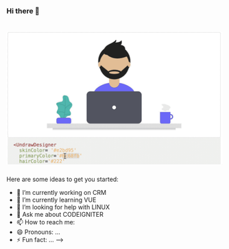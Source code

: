### Hi there 👋

# [![erdodo_header](https://raw.githubusercontent.com/erdodo/erdodo/main/react-svg-component-library-1.gif)](https://google.com)
Here are some ideas to get you started:

- 🔭 I’m currently working on CRM
- 🌱 I’m currently learning VUE
- 🤔 I’m looking for help with LINUX
- 💬 Ask me about CODEIGNITER
- 📫 How to reach me: 
- 😄 Pronouns: ...
- ⚡ Fun fact: ...
-->
